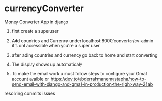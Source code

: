 # currencyConverter
Money Converter App in django

1. first create a superuser

2. Add countries and Currency under localhost:8000/converter/cv-admin
    it's onl accessible when you're a super user

3. after ading countries and currency go back to home and start converting

4. The display shows up automaticaly

5. To make the email work u must follow steps to configure your Gmail account avaible on https://dev.to/abderrahmanemustapha/how-to-send-email-with-django-and-gmail-in-production-the-right-way-24ab

resolving commits issues


